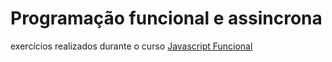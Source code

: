 # Programação funcional e assincrona

exercícios realizados durante o curso [Javascript Funcional](https://www.udemy.com/course/javascript-funcional)
